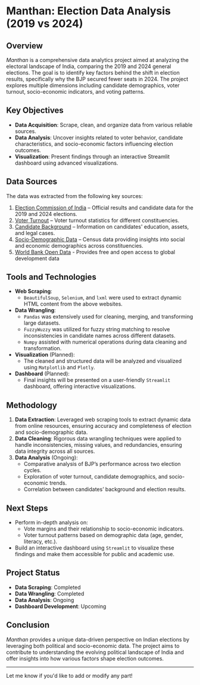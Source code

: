 # Manthan: Election Data Analysis (2019 vs 2024)

## Overview

_Manthan_ is a comprehensive data analytics project aimed at analyzing the electoral landscape of India, comparing the 2019 and 2024 general elections. The goal is to identify key factors behind the shift in election results, specifically why the BJP secured fewer seats in 2024. The project explores multiple dimensions including candidate demographics, voter turnout, socio-economic indicators, and voting patterns.

## Key Objectives

- **Data Acquisition**: Scrape, clean, and organize data from various reliable sources.
- **Data Analysis**: Uncover insights related to voter behavior, candidate characteristics, and socio-economic factors influencing election outcomes.
- **Visualization**: Present findings through an interactive Streamlit dashboard using advanced visualizations.

## Data Sources

The data was extracted from the following key sources:

1. [Election Commission of India](https://www.eci.gov.in) – Official results and candidate data for the 2019 and 2024 elections.
2. [Voter Turnout](https://www.indiavotes.com/) – Voter turnout statistics for different constituencies.
3. [Candidate Background](https://myneta.info/) – Information on candidates' education, assets, and legal cases.
4. [Socio-Demographic Data](https://www.census2011.co.in/) – Census data providing insights into social and economic demographics across constituencies.
5. [World Bank Open Data](https://data.worldbank.org/indicator) - Provides free and open access to global development data

## Tools and Technologies

- **Web Scraping**:
  - `BeautifulSoup`, `Selenium`, and `lxml` were used to extract dynamic HTML content from the above websites.
- **Data Wrangling**:
  - `Pandas` was extensively used for cleaning, merging, and transforming large datasets.
  - `FuzzyWuzzy` was utilized for fuzzy string matching to resolve inconsistencies in candidate names across different datasets.
  - `Numpy` assisted with numerical operations during data cleaning and transformation.
- **Visualization** (Planned):
  - The cleaned and structured data will be analyzed and visualized using `Matplotlib` and `Plotly`.
- **Dashboard** (Planned):
  - Final insights will be presented on a user-friendly `Streamlit` dashboard, offering interactive visualizations.

## Methodology

1. **Data Extraction**: Leveraged web scraping tools to extract dynamic data from online resources, ensuring accuracy and completeness of election and socio-demographic data.
2. **Data Cleaning**: Rigorous data wrangling techniques were applied to handle inconsistencies, missing values, and redundancies, ensuring data integrity across all sources.
3. **Data Analysis** (Ongoing):
   - Comparative analysis of BJP’s performance across two election cycles.
   - Exploration of voter turnout, candidate demographics, and socio-economic trends.
   - Correlation between candidates’ background and election results.

## Next Steps

- Perform in-depth analysis on:
  - Vote margins and their relationship to socio-economic indicators.
  - Voter turnout patterns based on demographic data (age, gender, literacy, etc.).
- Build an interactive dashboard using `Streamlit` to visualize these findings and make them accessible for public and academic use.

## Project Status

- **Data Scraping**: Completed
- **Data Wrangling**: Completed
- **Data Analysis**: Ongoing
- **Dashboard Development**: Upcoming

## Conclusion

_Manthan_ provides a unique data-driven perspective on Indian elections by leveraging both political and socio-economic data. The project aims to contribute to understanding the evolving political landscape of India and offer insights into how various factors shape election outcomes.

---

Let me know if you'd like to add or modify any part!
